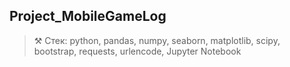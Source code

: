 ## Project_MobileGameLog
> ⚒ Стек: python, pandas, numpy, seaborn, matplotlib, scipy, bootstrap, requests, urlencode, Jupyter  Notebook
